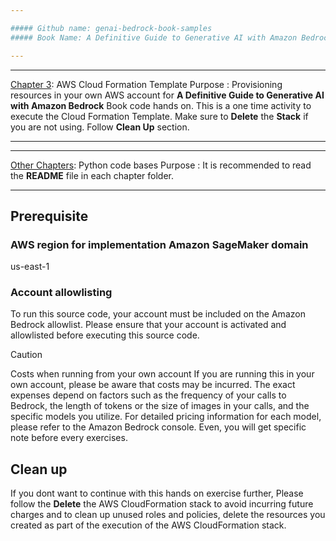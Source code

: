 ```yaml
---

##### Github name: genai-bedrock-book-samples
##### Book Name: A Definitive Guide to Generative AI with Amazon Bedrock

---
```


---

<ins>Chapter 3</ins>: AWS Cloud Formation Template
Purpose : Provisioning resources in your own AWS account for **A Definitive Guide to Generative AI with Amazon Bedrock** Book code hands on. This is a one time activity to execute the Cloud Formation Template. Make sure to **Delete** the **Stack** if you are not using. Follow **Clean Up** section. 

---

---

<ins>Other Chapters</ins>: Python code bases
Purpose : It is recommended to read the **README** file in each chapter folder.

---



## Prerequisite

### AWS region for implementation Amazon SageMaker domain 

us-east-1 

### Account allowlisting
To run this source code, your account must be included on the Amazon Bedrock allowlist. Please ensure that your account is activated and allowlisted before executing this source code.

> [!CAUTION]
> Costs when running from your own account
> If you are running this in your own account, please be aware that costs may be incurred. The exact expenses depend on factors such as the frequency of your calls to Bedrock, the length of tokens or the size of images in your calls, and the specific models you utilize. For detailed pricing information for each model, please refer to the Amazon Bedrock console. Even, you will get specific note before every exercises. 


## Clean up

If you dont want to continue with this hands on exercise further, Please follow the **Delete** the AWS CloudFormation stack to avoid incurring future charges and to clean up unused roles and policies, delete the resources you created as part of the execution of the AWS CloudFormation stack. 